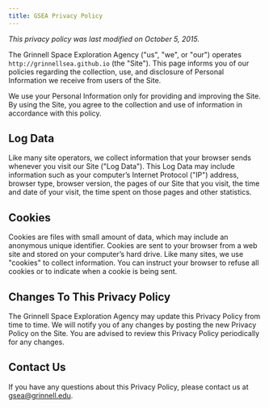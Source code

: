 ```yaml
---
title: GSEA Privacy Policy
---
```


*This privacy policy was last modified on October 5, 2015.*

The Grinnell Space Exploration Agency ("us", "we", or "our") operates
`http://grinnellsea.github.io` (the "Site").  This page informs you of our
policies regarding the collection, use, and disclosure of Personal Information
we receive from users of the Site.

We use your Personal Information only for providing and improving the Site. By
using the Site, you agree to the collection and use of information in
accordance with this policy.  

## Log Data
Like many site operators, we collect information that your browser sends
whenever you visit our Site ("Log Data"). This Log Data may include information
such as your computer&rsquo;s Internet Protocol ("IP") address, browser type,
browser version, the pages of our Site that you visit, the time and date of
your visit, the time spent on those pages and other statistics.

## Cookies
Cookies are files with small amount of data, which may include an anonymous
unique identifier.  Cookies are sent to your browser from a web site and stored
on your computer&rsquo;s hard drive.  Like many sites, we use "cookies" to
collect information. You can instruct your browser to refuse all cookies or to
indicate when a cookie is being sent.

## Changes To This Privacy Policy
The Grinnell Space Exploration Agency may update this Privacy Policy from time
to time. We will notify you of any changes by posting the new Privacy Policy on
the Site. You are advised to review this Privacy Policy periodically for any
changes.

## Contact Us
If you have any questions about this Privacy Policy, please contact us at
<gsea@grinnell.edu>.
